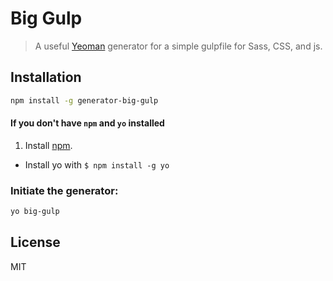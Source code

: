 # Big Gulp

> A useful [Yeoman](http://yeoman.io) generator for a simple gulpfile for Sass, CSS, and js.

## Installation

```bash
npm install -g generator-big-gulp
```

#### If you don't have `npm` and `yo` installed

  1. Install [npm](https://npmjs.org).
  * Install yo with `$ npm install -g yo`

### Initiate the generator:

```bash
yo big-gulp
```

## License

MIT
